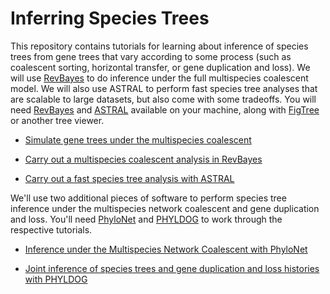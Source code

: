 # Inferring Species Trees

This repository contains tutorials for learning about inference of species trees from gene trees that vary according to some process (such as coalescent sorting, horizontal transfer, or gene duplication and loss). We will use [RevBayes](https://revbayes.github.io) to do inference under the full multispecies coalescent model. We will also use ASTRAL to perform fast species tree analyses that are scalable to large datasets, but also come with some tradeoffs. You will need [RevBayes](https://revbayes.github.io) and [ASTRAL](https://github.com/smirarab/ASTRAL#installation) available on your machine, along with [FigTree](http://tree.bio.ed.ac.uk/software/figtree/) or another tree viewer.

- [Simulate gene trees under the multispecies coalescent](https://github.com/IntroPhylogenomics/SpeciesTreeInference/blob/master/Simulate_gene_trees.md)

- [Carry out a multispecies coalescent analysis in RevBayes](https://github.com/IntroPhylogenomics/SpeciesTreeInference/blob/master/RB_MultispeciesCoalescentTutorial.md)

- [Carry out a fast species tree analysis with ASTRAL](https://github.com/smirarab/ASTRAL/blob/master/astral-tutorial.md)

We'll use two additional pieces of software to perform species tree inference under the multispecies network coalescent and gene duplication and loss. You'll need [PhyloNet](https://bioinfocs.rice.edu/phylonet) and [PHYLDOG](https://pbil.univ-lyon1.fr/software/phyldog/) to work through the respective tutorials.

- [Inference under the Multispecies Network Coalescent with PhyloNet](https://wiki.rice.edu/confluence/pages/viewpage.action?pageId=8898533#PhyloNetTutorial%28SpeciesPhylogenyInference%29-5.VisualizingaPhylogeneticNetwork)

- [Joint inference of species trees and gene duplication and loss histories with PHYLDOG](https://pbil.univ-lyon1.fr/redmine/projects/phyldogtoolt/wiki/Tutorial)
